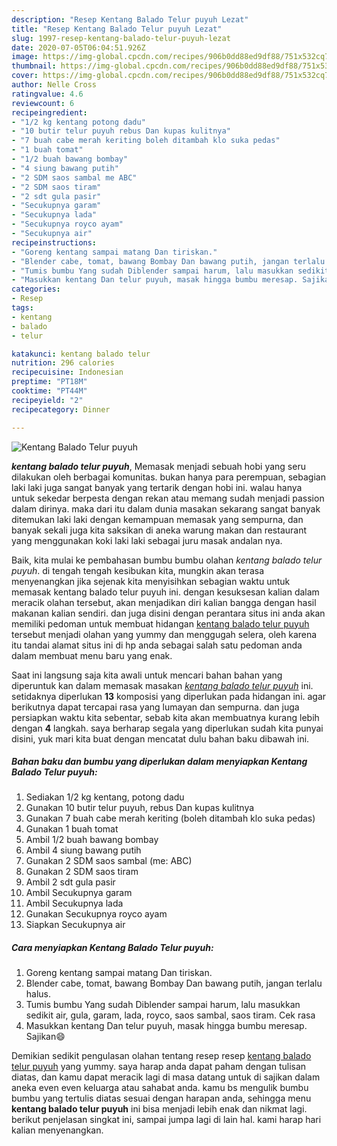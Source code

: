```yaml
---
description: "Resep Kentang Balado Telur puyuh Lezat"
title: "Resep Kentang Balado Telur puyuh Lezat"
slug: 1997-resep-kentang-balado-telur-puyuh-lezat
date: 2020-07-05T06:04:51.926Z
image: https://img-global.cpcdn.com/recipes/906b0dd88ed9df88/751x532cq70/kentang-balado-telur-puyuh-foto-resep-utama.jpg
thumbnail: https://img-global.cpcdn.com/recipes/906b0dd88ed9df88/751x532cq70/kentang-balado-telur-puyuh-foto-resep-utama.jpg
cover: https://img-global.cpcdn.com/recipes/906b0dd88ed9df88/751x532cq70/kentang-balado-telur-puyuh-foto-resep-utama.jpg
author: Nelle Cross
ratingvalue: 4.6
reviewcount: 6
recipeingredient:
- "1/2 kg kentang potong dadu"
- "10 butir telur puyuh rebus Dan kupas kulitnya"
- "7 buah cabe merah keriting boleh ditambah klo suka pedas"
- "1 buah tomat"
- "1/2 buah bawang bombay"
- "4 siung bawang putih"
- "2 SDM saos sambal me ABC"
- "2 SDM saos tiram"
- "2 sdt gula pasir"
- "Secukupnya garam"
- "Secukupnya lada"
- "Secukupnya royco ayam"
- "Secukupnya air"
recipeinstructions:
- "Goreng kentang sampai matang Dan tiriskan."
- "Blender cabe, tomat, bawang Bombay Dan bawang putih, jangan terlalu halus."
- "Tumis bumbu Yang sudah Diblender sampai harum, lalu masukkan sedikit air, gula, garam, lada, royco, saos sambal, saos tiram. Cek rasa"
- "Masukkan kentang Dan telur puyuh, masak hingga bumbu meresap. Sajikan😄"
categories:
- Resep
tags:
- kentang
- balado
- telur

katakunci: kentang balado telur 
nutrition: 296 calories
recipecuisine: Indonesian
preptime: "PT18M"
cooktime: "PT44M"
recipeyield: "2"
recipecategory: Dinner

---
```



![Kentang Balado Telur puyuh](https://img-global.cpcdn.com/recipes/906b0dd88ed9df88/751x532cq70/kentang-balado-telur-puyuh-foto-resep-utama.jpg)

<b><i>kentang balado telur puyuh</i></b>, Memasak menjadi sebuah hobi yang seru dilakukan oleh berbagai komunitas. bukan hanya para perempuan, sebagian laki laki juga sangat banyak yang tertarik dengan hobi ini. walau hanya untuk sekedar berpesta dengan rekan atau memang sudah menjadi passion dalam dirinya. maka dari itu dalam dunia masakan sekarang sangat banyak ditemukan laki laki dengan kemampuan memasak yang sempurna, dan banyak sekali juga kita saksikan di aneka warung makan dan restaurant yang menggunakan koki laki laki sebagai juru masak andalan nya.



Baik, kita mulai ke pembahasan bumbu bumbu olahan <i>kentang balado telur puyuh</i>. di tengah tengah kesibukan kita, mungkin akan terasa menyenangkan jika sejenak kita menyisihkan sebagian waktu untuk memasak kentang balado telur puyuh ini. dengan kesuksesan kalian dalam meracik olahan tersebut, akan menjadikan diri kalian bangga dengan hasil makanan kalian sendiri. dan juga disini dengan perantara situs ini anda akan memiliki pedoman untuk membuat hidangan <u>kentang balado telur puyuh</u> tersebut menjadi olahan yang yummy dan menggugah selera, oleh karena itu tandai alamat situs ini di hp anda sebagai salah satu pedoman anda dalam membuat menu baru yang enak.


Saat ini langsung saja kita awali untuk mencari bahan bahan yang diperuntuk kan dalam memasak masakan <u><i>kentang balado telur puyuh</i></u> ini. setidaknya diperlukan <b>13</b> komposisi yang diperlukan pada hidangan ini. agar berikutnya dapat tercapai rasa yang lumayan dan sempurna. dan juga persiapkan waktu kita sebentar, sebab kita akan membuatnya kurang lebih dengan <b>4</b> langkah. saya berharap segala yang diperlukan sudah kita punyai disini, yuk mari kita buat dengan mencatat dulu bahan baku dibawah ini.

<!--inarticleads1-->

##### Bahan baku dan bumbu yang diperlukan dalam menyiapkan Kentang Balado Telur puyuh:

1. Sediakan 1/2 kg kentang, potong dadu
1. Gunakan 10 butir telur puyuh, rebus Dan kupas kulitnya
1. Gunakan 7 buah cabe merah keriting (boleh ditambah klo suka pedas)
1. Gunakan 1 buah tomat
1. Ambil 1/2 buah bawang bombay
1. Ambil 4 siung bawang putih
1. Gunakan 2 SDM saos sambal (me: ABC)
1. Gunakan 2 SDM saos tiram
1. Ambil 2 sdt gula pasir
1. Ambil Secukupnya garam
1. Ambil Secukupnya lada
1. Gunakan Secukupnya royco ayam
1. Siapkan Secukupnya air




<!--inarticleads2-->

##### Cara menyiapkan Kentang Balado Telur puyuh:

1. Goreng kentang sampai matang Dan tiriskan.
1. Blender cabe, tomat, bawang Bombay Dan bawang putih, jangan terlalu halus.
1. Tumis bumbu Yang sudah Diblender sampai harum, lalu masukkan sedikit air, gula, garam, lada, royco, saos sambal, saos tiram. Cek rasa
1. Masukkan kentang Dan telur puyuh, masak hingga bumbu meresap. Sajikan😄




Demikian sedikit pengulasan olahan tentang resep resep <u>kentang balado telur puyuh</u> yang yummy. saya harap anda dapat paham dengan tulisan diatas, dan kamu dapat meracik lagi di masa datang untuk di sajikan dalam aneka even even keluarga atau sahabat anda. kamu bs mengulik bumbu bumbu yang tertulis diatas sesuai dengan harapan anda, sehingga menu <b>kentang balado telur puyuh</b> ini bisa menjadi lebih enak dan nikmat lagi. berikut penjelasan singkat ini, sampai jumpa lagi di lain hal. kami harap hari kalian menyenangkan.
